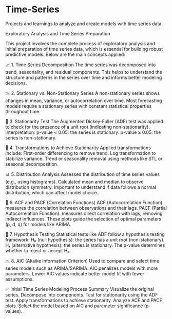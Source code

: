 # Time-Series
Projects and learnings to analyze and create models with time series data


Exploratory Analysis and Time Series Preparation

This project involves the complete process of exploratory analysis and initial preparation of time series data, which is essential for building robust predictive models. Below are the main concepts applied:

📈 1. Time Series Decomposition
The time series was decomposed into trend, seasonality, and residual components.
This helps to understand the structure and patterns in the series over time and informs better modeling decisions.


📉 2. Stationary vs. Non-Stationary Series
A non-stationary series shows changes in mean, variance, or autocorrelation over time.
Most forecasting models require a stationary series with constant statistical properties throughout time.


🧪 3. Stationarity Test
The Augmented Dickey-Fuller (ADF) test was applied to check for the presence of a unit root (indicating non-stationarity).
Interpretation:
p-value < 0.05: the series is stationary.
p-value ≥ 0.05: the series is non-stationary.


🔄 4. Transformations to Achieve Stationarity
Applied transformations include:
First-order differencing to remove trend.
Log transformation to stabilize variance.
Trend or seasonality removal using methods like STL or seasonal decomposition.


📊 5. Distribution Analysis
Assessed the distribution of time series values (e.g., using histograms).
Calculated mean and median to observe distribution symmetry.
Important to understand if data follows a normal distribution, which can affect model choice.


🔄 6. ACF and PACF (Correlation Functions)
ACF (Autocorrelation Function): measures the correlation between observations and their lags.
PACF (Partial Autocorrelation Function): measures direct correlation with lags, removing indirect influences.
These plots guide the selection of optimal parameters (p, d, q) for models like ARIMA.


📐 7. Hypothesis Testing
Statistical tests like ADF follow a hypothesis testing framework:
H₀ (null hypothesis): the series has a unit root (non-stationary).
H₁ (alternative hypothesis): the series is stationary.
The p-value determines whether to reject or accept H₀.


📉 8. AIC (Akaike Information Criterion)
Used to compare and select time series models such as ARIMA/SARIMA.
AIC penalizes models with more parameters.
Lower AIC values indicate better model fit with fewer assumptions.


✅ Initial Time Series Modeling Process Summary
Visualize the original series.
Decompose into components.
Test for stationarity using the ADF test.
Apply transformations to achieve stationarity.
Analyze ACF and PACF plots.
Select the model based on AIC and parameter significance (p-values).
